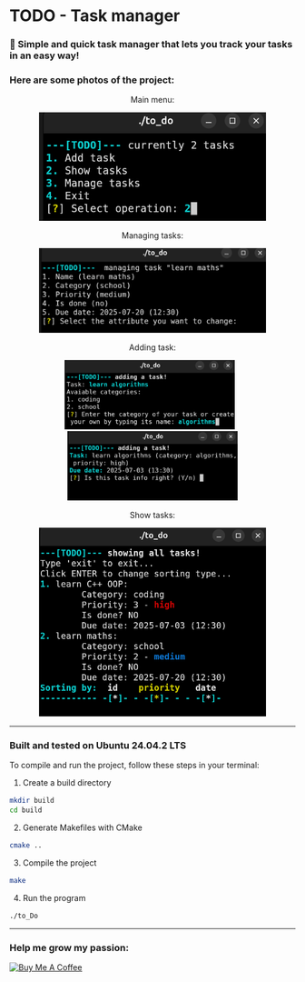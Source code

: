 # TODO - Task manager
### 📝 Simple and quick task manager that lets you track your tasks in an easy way!
### Here are some photos of the project:

<div align="center">
  <p>Main menu:</p>
  <img src="photos/main_menu.png" alt="main menu" width="400px">
  
  <p>Managing tasks:</p>
  <img src="photos/manage_task.png" alt="managing tasks" width="400px">
  
  <p>Adding task:</p>
  <img src="photos/add_task.png" alt="add task" width="300px" style="margin-right: 10px;">
  <img src="photos/add_task2.png" alt="add task sec" width="300px">
  
  <p>Show tasks:</p>
  <img src="photos/show_tasks.png" alt="show tasks" width="400px">
</div>

---

### Built and tested on Ubuntu 24.04.2 LTS

To compile and run the project, follow these steps in your terminal:


1. Create a build directory
```bash
mkdir build
cd build
```


2. Generate Makefiles with CMake
```bash
cmake ..
```
3. Compile the project
```bash
make
```
4. Run the program
```bash
./to_Do
```
---
### Help me grow my passion:
<p align="left">
  <a href="https://buymeacoffee.com/brtekld_prog" target="_blank">
    <img src="https://img.shields.io/badge/☕%20Buy%20me%20a%20cofee-yellow?style=for-the-badge" alt="Buy Me A Coffee">
  </a>
</p>

